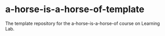 # a-horse-is-a-horse-of-template
The template repository for the a-horse-is-a-horse-of course on Learning Lab.

